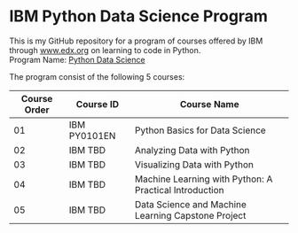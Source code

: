 # IBM Python Data Science Program

This is my GitHub repository for a program of courses offered by IBM through www.edx.org on learning to code in Python.  
Program Name:  [Python Data Science](https://www.edx.org/professional-certificate/python-data-science)

The program consist of the following 5 courses:

Course Order | Course ID | Course Name
------------ | ------------- | -------------
01 | IBM PY0101EN | Python Basics for Data Science
02 | IBM TBD | Analyzing Data with Python
03 | IBM TBD | Visualizing Data with Python
04 | IBM TBD | Machine Learning with Python: A Practical Introduction
05 | IBM TBD | Data Science and Machine Learning Capstone Project
